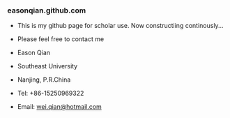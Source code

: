 ### easonqian.github.com

* This is my github page for scholar use. Now constructiing continously...
* Please feel free to contact me

* Eason Qian
* Southeast University
* Nanjing, P.R.China
* Tel: +86-15250969322
* Email: wei.qian@hotmail.com
